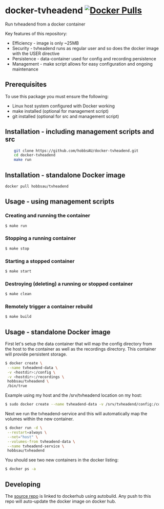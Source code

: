 # docker-tvheadend [![Docker Pulls](https://img.shields.io/docker/pulls/hobbsau/tvheadend.svg)](https://hub.docker.com/r/hobbsau/tvheadend/)

Run tvheadend from a docker container

Key features of this repository:
* Efficiency - image is only ~25MB
* Security - tvheadend runs as regular user and so does the docker image with the USER directive
* Persistence - data-container used for config and recording persistence
* Management - make script allows for easy configuration and ongoing maintenance

## Prerequisites
To use this package you must ensure the following:
* Linux host system configured with Docker working
* make installed (optional for management script)
* git installed (optional for src and management script)


## Installation - including management scripts and src
```sh
	git clone https://github.com/hobbsAU/docker-tvheadend.git
	cd docker-tvheadend
	make run
```

## Installation - standalone Docker image
```sh
docker pull hobbsau/tvheadend
```

## Usage - using management scripts

### Creating and running the container
```sh
$ make run
```

### Stopping a running container
```sh
$ make stop
```

### Starting a stopped container
```sh
$ make start
```

### Destroying (deleting) a running or stopped container
```sh
$ make clean
```

### Remotely trigger a container rebuild
```sh
$ make build
```


## Usage - standalone Docker image

First let's setup the data container that will map the config directory from the host to the container as well as the recordings directory. This container will provide persistent storage.
```sh
$ docker create \
 --name tvheadend-data \
 -v <hostdir>:/config \
 -v <hostdir>:/recordings \
 hobbsau/tvheadend \
 /bin/true
```  

Example using my host and the /srv/tvheadend location on my host:
```sh
$ sudo docker create --name tvheadend-data -v /srv/tvheadend/config:/config -v /srv/tvheadend/recordings:/recordings hobbsau/tvheadend
```  

Next we run the tvheadend-service and this will automatically map the volumes within the new container.
```sh
$ docker run -d \
 --restart=always \
 --net="host" \
 --volumes-from tvheadend-data \
 --name tvheadend-service \
 hobbsau/tvheadend
```  

You should see two new containers in the docker listing:
```sh
$ docker ps -a
```

## Developing
The [source repo](https://github.com/hobbsAU/docker-tvheadend) is linked to dockerhub using autobuild. Any push to this repo will auto-update the docker image on docker hub.
